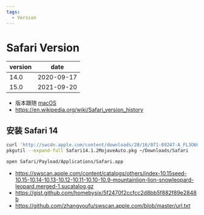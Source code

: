 ```yaml
---
tags:
  - Version
---
```


# Safari Version

| version | date       |
| ------- | ---------- |
| 14.0    | 2020-09-17 |
| 15.0    | 2021-09-20 |

- 版本跟随 [macOS](../../os/darwin/macos-version.md)
- https://en.wikipedia.org/wiki/Safari_version_history

## 安装 Safari 14

```bash
curl 'http://swcdn.apple.com/content/downloads/28/16/071-89247-A_FL3O60MWEW/t9239srrs8ctufwxntefzkmvjhdqzvllb2/Safari14.1.2MojaveAuto.pkg' --output Safari14.1.2MojaveAuto.pkg
pkgutil --expand-full Safari14.1.2MojaveAuto.pkg ~/Downloads/Safari

open Safari/Payload/Applications/Safari.app
```

- https://swscan.apple.com/content/catalogs/others/index-10.15seed-10.15-10.14-10.13-10.12-10.11-10.10-10.9-mountainlion-lion-snowleopard-leopard.merged-1.sucatalog.gz
- https://gist.github.com/homebysix/5f2470f2ccfcc2d8bb5f882f89e2848b
- https://github.com/zhangyoufu/swscan.apple.com/blob/master/url.txt

